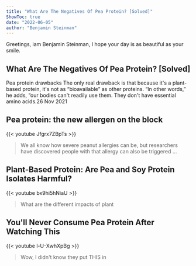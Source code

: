 ```yaml
---
title: "What Are The Negatives Of Pea Protein? [Solved]"
ShowToc: true 
date: "2022-06-05"
author: "Benjamin Steinman" 
---
```


Greetings, iam Benjamin Steinman, I hope your day is as beautiful as your smile.
## What Are The Negatives Of Pea Protein? [Solved]
 Pea protein drawbacks The only real drawback is that because it's a plant-based protein, it's not as “bioavailable” as other proteins. “In other words,” he adds, “our bodies can't readily use them. They don't have essential amino acids.26 Nov 2021

## Pea protein: the new allergen on the block
{{< youtube Jfgrx7ZBpTs >}}
>We all know how severe peanut allergies can be, but researchers have discovered people with that allergy can also be triggered ...

## Plant-Based Protein: Are Pea and Soy Protein Isolates Harmful?
{{< youtube bx9hi5hNiaU >}}
>What are the different impacts of plant 

## You'll Never Consume Pea Protein After Watching This
{{< youtube l-U-XwhXpBg >}}
>Wow, I didn't know they put THIS in 

